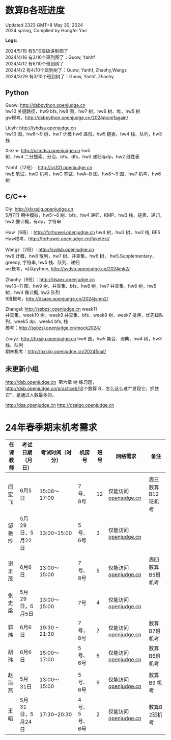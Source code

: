 # 数算B各班进度

Updated 2323 GMT+8 May 30, 2024  
2024 spring, Complied by Hongfei Yan



**Logs:**

2024/5/19 有5/10班级讲到图了  
2024/4/16 有2/10个班到图了：Guow, Yanhf  
2024/4/12  有6/10个班到树了  
2024/4/2  有4/10个班到树了：Guow, Yanhf, Zhaohy,Wangz  
2024/3/29 有3/10个班到树了：Guow, Yanhf, Zhaohy


## Python
Guow: http://dsbpython.openjudge.cn  
hw10 关键路径，hw9 bfs, hw8 图，hw7 树，hw6 树、堆，hw5 树  
gw模考，http://dsbpython.openjudge.cn/2024moni1again/

Liuyh: http://lyhdsa.openjudge.cn  
hw10 图，hw8～9 树，hw7 计概 hw6 递归，hw5 链表，hw4 栈、队列，hw3 栈

Xiezm: http://xzmdsa.openjudge.cn hw5  
树，hw4 二分搜索、分治、bfs、dfs，hw3 递归与dp，hw2 线性表

Yanhf（12班）: http://cs101.openjudge.cn  
hwE 笔试，hwD 机考，hwC 笔试，hwA~B 图，hw8～9 图，hw7 机考，hw6 树

## C/C++
Dly: http://xlxxsjjg.openjudge.cn  
5月7日 期中模拟，hw5～6 树、bfs，hw4 递归、KMP，hw3 栈、链表、递归，hw2 像计概，有dp，字符串

Huw（6班）: http://forhuwei.openjudge.cn hw4 树，hw3 树，hw2 栈, BFS  
Huw模考，http://forhuwei.openjudge.cn/faketest/

Wangz（2班）:  http://sydsb.openjudge.cn  
hw9 计概，hw8 散列，hw7 树、并查集，hw6 树， hw5.Supplementary，greedy, 字符串, hw5 栈、队列、递归  
wz模考，可以python, http://sydsb.openjudge.cn/2024mk2/

Zhaohy（9班）：http://dsaex.openjudge.cn  
hw10~11 图，hw9 树、并查集、bfs，hw8 树，hw7 并查集，hw6 树，hw5 树，hw4 像计概, hw3 队列  
9班模考，http://dsaex.openjudge.cn/2024jsmn2/

Zhangsl: http://ssbzsl.openjudge.cn week11  
并查集，week10 树，week9 并查集、bfs，week8 树，week7 排序、优先级队列，week5 dp，week4 bfs, 栈  
模考：http://ssbzsl.openjudge.cn/mock2024/

Zouyz: http://hxsjjg.openjudge.cn hw6 图，hw5 集合、词典，hw4 树，hw3 栈、队列  
期末机考：http://hxsjjg.openjudge.cn/2024final/


## 未更新小组
http://dsb.openjudge.cn
​	第六章 树 练习题，http://dsb.openjudge.cn/practice6/
​	这个数算 B，怎么这么难?"发现它，抓住它"，是通过人数最多的。

http://dsa.openjudge.cn
http://dsalgo.openjudge.cn



# 24年春季期末机考需求

| 任课教师 | 考试日期（月日） | 考试时间（时分） | 机房号        | 班号 | 网络需求                                    | 备注              |
| -------- | ---------------- | ---------------- | ------------- | ---- | ------------------------------------------- | ----------------- |
|          |                  |                  |               |      |                                             |                   |
| 闫宏飞   | 6月5日           | 15:08～17:00     | 7号、8号      | 12   | 仅能访问[openjudge.cn](http://openjudge.cn) | 周三数算B12班机考 |
| 邹艳珍   | 5月29日，5月22日 | 13:00~15:00      | 5号、6号      | 3    | 仅能访问[openjudge.cn](http://openjudge.cn) |                   |
|          |                  |                  |               |      |                                             |                   |
| 谢正茂   | 6月6日           | 13:00～15:00     | 7号、8号      | 5    | 仅能访问[openjudge.cn](http://openjudge.cn) | 周四数算B5班机考  |
| 张史梁   | 5月29日，6月5日  | 13:00～15:00     | 7号           | 4    | 仅能访问[openjudge.cn](http://openjudge.cn) |                   |
| 郭炜     | 6月6日           | 19:30 ~ 21:30    | 7号，8号      | 7    | 仅能访问[openjudge.cn](http://openjudge.cn) | 数算B7班机考      |
| 胡玮     | 6月6日           | 15:00～17:00     | 5号、6号      | 6    | 仅能访问[openjudge.cn](http://openjudge.cn) | 数算B6班机考      |
|          |                  |                  |               |      |                                             |                   |
| 赵海燕   | 5月31日          | 13:00～15:00     | 5号、6号      | 9    | 仅能访问[openjudge.cn](http://openjudge.cn) | 数算B9 机考       |
| 王昭     | 5月31日，5月24日 | 17:30~20:30      | 4号、5号、6号 | 2    | 仅能访问[openjudge.cn](http://openjudge.cn) | 数算B 2班机考     |
